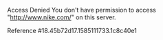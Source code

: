 Access Denied You don't have permission to access "http://www.nike.com/" on this server.

Reference #18.45b72d17.1585111733.1c8c40e1